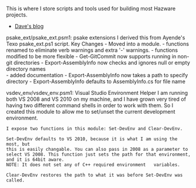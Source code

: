 This is where I store scripts and tools used for building most Hazware projects.

- [Dave's blog](http://buksbaum.us/)

psake_ext/psake_ext.psm1: psake extensions
  I derived this from Ayende's Texo psake_ext.ps1 script.
  Key Changes
    - Moved into a module.
    - functions renamed to eliminate verb warnings and extra '-' warnings.
    - functions modified to be more flexible
    - Get-GitCommit now supports running in non-git directories
    - Export-AssemblyInfo now checks and ignores null or empty directory names    
    - added documentation
    - Export-AssemblyInfo now takes a path to specify directory
    - Export-AssemblyInfo defaults to AssemblyInfo.cs for file name

vsdev_env/vsdev_env.psm1: Visual Studio Environment Helper
	I am running both VS 2008 and VS 2010 on my machine, and I have
	grown very tired of having two different command shells in order
	to work with them. So I created this module to allow me to set/unset
	the current development environment.
	
	I expose two functions in this module: Set-DevEnv and Clear-DevEnv.
	
	Set-DevEnv defaults to VS 2010, because it is what I am using the most, but
	this is easily changable. You can also pass in 2008 as a parameter to
	select VS 2008. This function just sets the path for that environment,
	and it is 64bit aware. 
	NOTE: It does not set any of C++ required environment	variables.
	
	Clear-DevEnv restores the path to what it was before Set-DevEnv was called.
